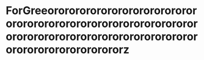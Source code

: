 # ForGreeorororororororororororororororororororororororororororororororororororororororororororororororororororororororororororororz